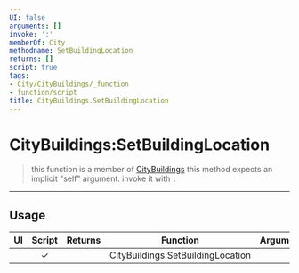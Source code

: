 ```yaml
---
UI: false
arguments: []
invoke: ':'
memberOf: City
methodname: SetBuildingLocation
returns: []
script: true
tags:
- City/CityBuildings/_function
- function/script
title: CityBuildings.SetBuildingLocation
---
```

# CityBuildings:SetBuildingLocation
> this function is a member of [CityBuildings](civ-6/lua/CityBuildings.md)
> this method expects an implicit "self" argument. invoke it with `:`
-----
## Usage
|  UI | Script | Returns | Function | Arguments |
|:---:|:------:|-------:|:--------:|:---------|
| |✓||CityBuildings:SetBuildingLocation||

